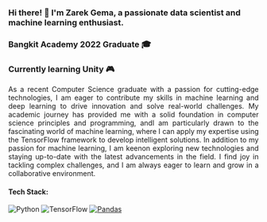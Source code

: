 

<!-- Bio -->
### Hi there! 👋 I'm Zarek Gema, a passionate data scientist and machine learning enthusiast. 
### Bangkit Academy 2022 Graduate 🎓
### Currently learning Unity 🎮

<!-- GitHub Stats 
![GitHub Stats](https://github-readme-stats.vercel.app/api?username=gani88&show_icons=true&theme=radical)
-->
<p style="text-align: justify;">
As a recent Computer Science graduate with a passion for cutting-edge technologies, I am eager to contribute my skills in machine learning
and deep learning to drive innovation and solve real-world challenges. My academic journey has provided me with a solid foundation in
computer science principles and programming, andI am particularly drawn to the fascinating world of machine learning, where I can apply
my expertise using the TensorFlow framework to develop intelligent solutions. In addition to my passion for machine learning, I am keenon
exploring new technologies and staying up-to-date with the latest advancements in the field. I find joy in tackling complex challenges, and I
am always eager to learn and grow in a collaborative environment.
</p>


<!-- Tech Stack Badges -->
#### Tech Stack:
![Python](https://img.shields.io/badge/-Python-blue?style=flat-square&logo=python&logoColor=white)
![TensorFlow](https://img.shields.io/badge/-TensorFlow-orange?style=flat-square&logo=tensorflow&logoColor=white)
[![Pandas](https://img.shields.io/badge/-pandas-blue?style=flat-square&logo=pandas&logoColor=white)](https://pandas.pydata.org/)


